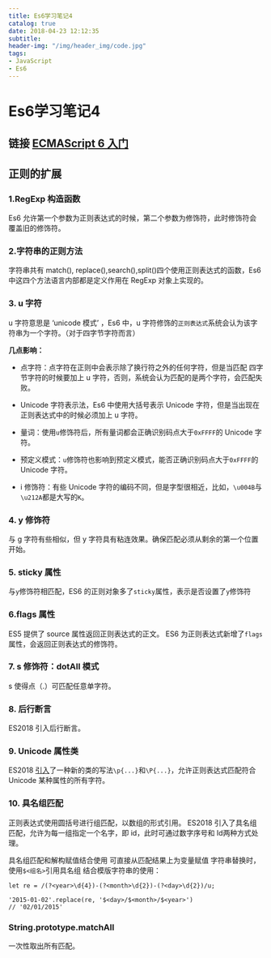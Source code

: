 ```yaml
---
title: Es6学习笔记4
catalog: true
date: 2018-04-23 12:12:35
subtitle:
header-img: "/img/header_img/code.jpg"
tags:
- JavaScript
- Es6
---
```


Es6学习笔记4
===
## 链接 [ECMAScript 6 入门](http://es6.ruanyifeng.com/)

## 正则的扩展

### 1.RegExp 构造函数

Es6 允许第一个参数为正则表达式的时候，第二个参数为修饰符，此时修饰符会覆盖旧的修饰符。

### 2.字符串的正则方法

字符串共有 match(), replace(),search(),split()四个使用正则表达式的函数，Es6中这四个方法语言内部都是定义作用在 RegExp 对象上实现的。

### 3. u 字符

u 字符意思是 ‘unicode 模式’ ，Es6 中，u 字符修饰的`正则表达式`系统会认为该字符串为一个字符。（对于四字节字符而言）

**几点影响：**
* 点字符：点字符在正则中会表示除了换行符之外的任何字符，但是当匹配 四字节字符的时候要加上 u 字符，否则，系统会认为匹配的是两个字符，会匹配失败。

* Unicode 字符表示法，Es6 中使用大括号表示 Unicode 字符，但是当出现在正则表达式中的时候必须加上 u 字符。

* 量词：使用`u`修饰符后，所有量词都会正确识别码点大于`0xFFFF`的 Unicode 字符。

* 预定义模式：`u`修饰符也影响到预定义模式，能否正确识别码点大于`0xFFFF`的 Unicode 字符。

* i 修饰符：有些 Unicode 字符的编码不同，但是字型很相近，比如，`\u004B`与`\u212A`都是大写的`K`。

### 4. y 修饰符

与 g 字符有些相似，但 y 字符具有粘连效果。确保匹配必须从剩余的第一个位置开始。

### 5. sticky 属性

与`y`修饰符相匹配，ES6 的正则对象多了`sticky`属性，表示是否设置了`y`修饰符

### 6.flags 属性

ES5 提供了 source 属性返回正则表达式的正文。
ES6 为正则表达式新增了`flags`属性，会返回正则表达式的修饰符。

### 7. s 修饰符：dotAll 模式

s 使得点（.）可匹配任意单字符。

### 8. 后行断言

ES2018 引入后行断言。

### 9. Unicode 属性类

ES2018 [引入](https://github.com/tc39/proposal-regexp-unicode-property-escapes)了一种新的类的写法`\p{...}`和`\P{...}`，允许正则表达式匹配符合 Unicode 某种属性的所有字符。

### 10. 具名组匹配

正则表达式使用圆括号进行组匹配，以数组的形式引用。
ES2018 引入了具名组匹配，允许为每一组指定一个名字，即 id，此时可通过数字序号和 Id两种方式处理。

具名组匹配和解构赋值结合使用 可直接从匹配结果上为变量赋值
字符串替换时，使用`$<组名>`引用具名组
结合模版字符串的使用：

```
let re = /(?<year>\d{4})-(?<month>\d{2})-(?<day>\d{2})/u;

'2015-01-02'.replace(re, '$<day>/$<month>/$<year>')
// '02/01/2015'
```
### String.prototype.matchAll

一次性取出所有匹配。




